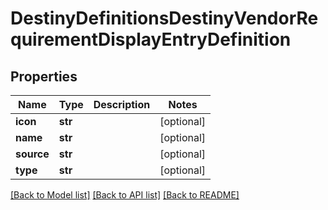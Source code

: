 # DestinyDefinitionsDestinyVendorRequirementDisplayEntryDefinition

## Properties
Name | Type | Description | Notes
------------ | ------------- | ------------- | -------------
**icon** | **str** |  | [optional] 
**name** | **str** |  | [optional] 
**source** | **str** |  | [optional] 
**type** | **str** |  | [optional] 

[[Back to Model list]](../README.md#documentation-for-models) [[Back to API list]](../README.md#documentation-for-api-endpoints) [[Back to README]](../README.md)


